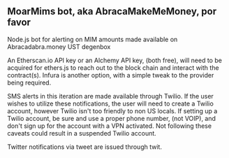 ## MoarMims bot, aka AbracaMakeMeMoney, por favor

Node.js bot for alerting on MIM amounts made available on Abracadabra.money UST degenbox

An Etherscan.io API key or an Alchemy API key, (both free), will need to be acquired for ethers.js to reach out to the block chain and interact with the contract(s). Infura is another option, with a simple tweak to the provider being required.

SMS alerts in this iteration are made available through Twilio. If the user wishes to utilize these notifications, the user will need to create a Twilio account, however Twilio isn't too friendly to non US locals. If setting up a Twilio account, be sure and use a proper phone number, (not VOIP), and don't sign up for the account with a VPN activated. Not following these caveats could result in a suspended Twilio account.

Twitter notifications via tweet are issued through twit.
